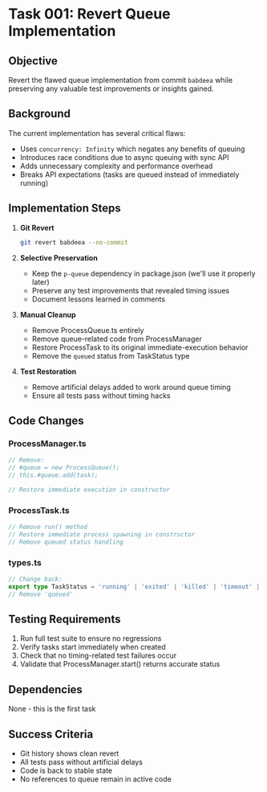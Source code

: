 # Task 001: Revert Queue Implementation

## Objective

Revert the flawed queue implementation from commit `babdeea` while preserving any valuable test improvements or insights gained.

## Background

The current implementation has several critical flaws:
- Uses `concurrency: Infinity` which negates any benefits of queuing
- Introduces race conditions due to async queuing with sync API
- Adds unnecessary complexity and performance overhead
- Breaks API expectations (tasks are queued instead of immediately running)

## Implementation Steps

1. **Git Revert**
   ```bash
   git revert babdeea --no-commit
   ```

2. **Selective Preservation**
   - Keep the `p-queue` dependency in package.json (we'll use it properly later)
   - Preserve any test improvements that revealed timing issues
   - Document lessons learned in comments

3. **Manual Cleanup**
   - Remove ProcessQueue.ts entirely
   - Remove queue-related code from ProcessManager
   - Restore ProcessTask to its original immediate-execution behavior
   - Remove the `queued` status from TaskStatus type

4. **Test Restoration**
   - Remove artificial delays added to work around queue timing
   - Ensure all tests pass without timing hacks

## Code Changes

### ProcessManager.ts
```typescript
// Remove:
// #queue = new ProcessQueue();
// this.#queue.add(task);

// Restore immediate execution in constructor
```

### ProcessTask.ts
```typescript
// Remove run() method
// Restore immediate process spawning in constructor
// Remove queued status handling
```

### types.ts
```typescript
// Change back:
export type TaskStatus = 'running' | 'exited' | 'killed' | 'timeout' | 'start-failed';
// Remove 'queued'
```

## Testing Requirements

1. Run full test suite to ensure no regressions
2. Verify tasks start immediately when created
3. Check that no timing-related test failures occur
4. Validate that ProcessManager.start() returns accurate status

## Dependencies

None - this is the first task

## Success Criteria

- Git history shows clean revert
- All tests pass without artificial delays
- Code is back to stable state
- No references to queue remain in active code